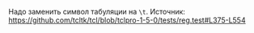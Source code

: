 ﻿Надо заменить символ табуляции на `\t`.
Источник: https://github.com/tcltk/tcl/blob/tclpro-1-5-0/tests/reg.test#L375-L554
